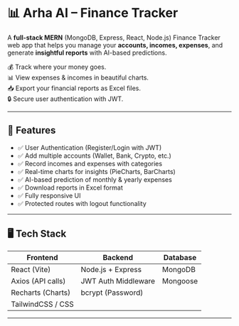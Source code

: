 # 📊 Arha AI – Finance Tracker

A **full-stack MERN** (MongoDB, Express, React, Node.js) Finance Tracker web app that helps you manage your **accounts, incomes, expenses**, and generate **insightful reports** with AI-based predictions.

💰 Track where your money goes.  
📊 View expenses & incomes in beautiful charts.  
📥 Export your financial reports as Excel files.  
🔒 Secure user authentication with JWT.  

---

## 🚀 Features

- ✅ User Authentication (Register/Login with JWT)
- ✅ Add multiple accounts (Wallet, Bank, Crypto, etc.)
- ✅ Record incomes and expenses with categories
- ✅ Real-time charts for insights (PieCharts, BarCharts)
- ✅ AI-based prediction of monthly & yearly expenses
- ✅ Download reports in Excel format
- ✅ Fully responsive UI
- ✅ Protected routes with logout functionality

---

## 🖥️ Tech Stack

| Frontend               | Backend             | Database    |
|------------------------|---------------------|-------------|
| React (Vite)           | Node.js + Express   | MongoDB     |
| Axios (API calls)      | JWT Auth Middleware | Mongoose    |
| Recharts (Charts)      | bcrypt (Password)   |             |
| TailwindCSS / CSS      |                     |             |

---



